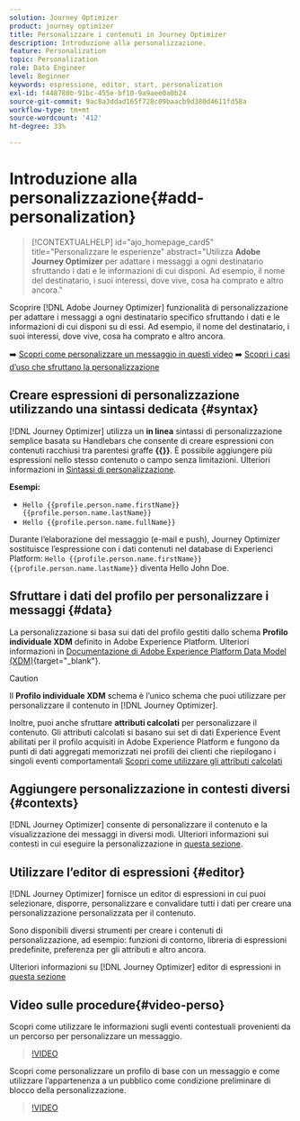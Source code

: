 ```yaml
---
solution: Journey Optimizer
product: journey optimizer
title: Personalizzare i contenuti in Journey Optimizer
description: Introduzione alla personalizzazione.
feature: Personalization
topic: Personalization
role: Data Engineer
level: Beginner
keywords: espressione, editor, start, personalization
exl-id: f448780b-91bc-455e-bf10-9a9aee0a0b24
source-git-commit: 9ac8a3ddad165f728c09baacb9d380d4611fd58a
workflow-type: tm+mt
source-wordcount: '412'
ht-degree: 33%

---
```


# Introduzione alla personalizzazione{#add-personalization}

>[!CONTEXTUALHELP]
>id="ajo_homepage_card5"
>title="Personalizzare le esperienze"
>abstract="Utilizza **Adobe Journey Optimizer** per adattare i messaggi a ogni destinatario sfruttando i dati e le informazioni di cui disponi. Ad esempio, il nome del destinatario, i suoi interessi, dove vive, cosa ha comprato e altro ancora."

Scoprire [!DNL Adobe Journey Optimizer] funzionalità di personalizzazione per adattare i messaggi a ogni destinatario specifico sfruttando i dati e le informazioni di cui disponi su di essi. Ad esempio, il nome del destinatario, i suoi interessi, dove vive, cosa ha comprato e altro ancora.

➡️ [Scopri come personalizzare un messaggio in questi video](#video-perso)
➡️ [Scopri i casi d’uso che sfruttano la personalizzazione](personalization-use-case.md)

## Creare espressioni di personalizzazione utilizzando una sintassi dedicata {#syntax}

[!DNL Journey Optimizer] utilizza un **in linea** sintassi di personalizzazione semplice basata su Handlebars che consente di creare espressioni con contenuti racchiusi tra parentesi graffe **{{}}**. È possibile aggiungere più espressioni nello stesso contenuto o campo senza limitazioni. Ulteriori informazioni in [Sintassi di personalizzazione](personalization-syntax.md).

**Esempi:**

* `Hello {{profile.person.name.firstName}} {{profile.person.name.lastName}}`
* `Hello {{profile.person.name.fullName}}`

Durante l’elaborazione del messaggio (e-mail e push), Journey Optimizer sostituisce l’espressione con i dati contenuti nel database di Experienci Platform:  `Hello {{profile.person.name.firstName}} {{profile.person.name.lastName}}` diventa Hello John Doe.

## Sfruttare i dati del profilo per personalizzare i messaggi {#data}

La personalizzazione si basa sui dati del profilo gestiti dallo schema **Profilo individuale XDM** definito in Adobe Experience Platform. Ulteriori informazioni in [Documentazione di Adobe Experience Platform Data Model (XDM)](https://experienceleague.adobe.com/docs/experience-platform/xdm/home.html?lang=it){target="_blank"}.

>[!CAUTION]
>Il **Profilo individuale XDM** schema è l’unico schema che puoi utilizzare per personalizzare il contenuto in [!DNL Journey Optimizer].

Inoltre, puoi anche sfruttare **attributi calcolati** per personalizzare il contenuto. Gli attributi calcolati si basano sui set di dati Experience Event abilitati per il profilo acquisiti in Adobe Experience Platform e fungono da punti di dati aggregati memorizzati nei profili dei clienti che riepilogano i singoli eventi comportamentali [Scopri come utilizzare gli attributi calcolati](../audience/computed-attributes.md)

## Aggiungere personalizzazione in contesti diversi {#contexts}

[!DNL Journey Optimizer] consente di personalizzare il contenuto e la visualizzazione dei messaggi in diversi modi. Ulteriori informazioni sui contesti in cui eseguire la personalizzazione in [questa sezione](personalization-contexts.md).

## Utilizzare l’editor di espressioni {#editor}

[!DNL Journey Optimizer] fornisce un editor di espressioni in cui puoi selezionare, disporre, personalizzare e convalidare tutti i dati per creare una personalizzazione personalizzata per il contenuto.

Sono disponibili diversi strumenti per creare i contenuti di personalizzazione, ad esempio: funzioni di contorno, libreria di espressioni predefinite, preferenza per gli attributi e altro ancora.

Ulteriori informazioni su [!DNL Journey Optimizer] editor di espressioni in [questa sezione](personalization-build-expressions.md)

## Video sulle procedure{#video-perso}

Scopri come utilizzare le informazioni sugli eventi contestuali provenienti da un percorso per personalizzare un messaggio.

>[!VIDEO](https://video.tv.adobe.com/v/334165?quality=12)

Scopri come personalizzare un profilo di base con un messaggio e come utilizzare l’appartenenza a un pubblico come condizione preliminare di blocco della personalizzazione.

>[!VIDEO](https://video.tv.adobe.com/v/334078?quality=12)

